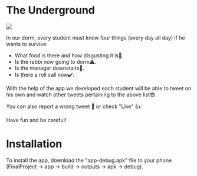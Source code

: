# The Underground
![](https://github.com/itsikshteinberger/the-underground/blob/master/FinalProject/app/src/main/res/drawable/Drawing-4.sketchpad.png)

In our dorm, every student must know four things (every day all day) if he wants to survive:

- What food is there and how disgusting it is:vomiting_face:.
- Is the rabbi now going to dorm:warning:.
- Is the manager downstairs:rotating_light:.
- Is there a roll call now:heavy_check_mark:.

With the help of the app we developed each student will be able to tweet on his own and watch other tweets pertaining to the above list:sunglasses:.

You can also report a wrong tweet :poop: or check "Like" :thumbsup:.

Have fun and be careful!

# Installation

To install the app, download the "app-debug.apk" file to your phone (FinalProject -> app -> build -> outputs -> apk -> debug).
